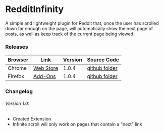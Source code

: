 # RedditInfinity

A simple and lightweight plugin for Reddit that, once the user has scrolled down far enough on the page, will automatically show the next page of posts, as well as keep track of the current page being viewed.

### Releases

Browser | Link | Version | Source Code
------- | ---- | ------- | -----------
Chrome | [Web Store](//chrome.google.com/webstore/detail/redditinfinity/klldlkapcnpaanaeamibkgaljpblgkic) | 1.0.4 | [github folder](//github.com/dcrousso/RedditInfinity/tree/master/Chrome)
Firefox | [Add-Ons](addons.mozilla.org/en-US/firefox/addon/redditinfinity/) | 1.0.4 | [github folder](//github.com/dcrousso/RedditInfinity/tree/master/Firefox)

### Changelog

###### Version 1.0:
 - Created Extension
 - Infinite scroll will only work on pages that contain a "next" link